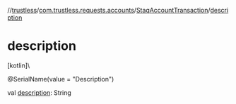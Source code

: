 //[trustless](../../../index.md)/[com.trustless.requests.accounts](../index.md)/[StaqAccountTransaction](index.md)/[description](description.md)

# description

[kotlin]\

@SerialName(value = &quot;Description&quot;)

val [description](description.md): String

